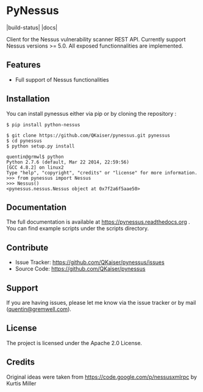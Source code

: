 # PyNessus

|build-status| |docs|

Client for the Nessus vulnerability scanner REST API. Currently support Nessus versions >= 5.0. All exposed functionnalities
are implemented.

## Features

* Full support of Nessus functionalities

## Installation

You can install pynessus either via pip or by cloning the repository :

```shell
$ pip install python-nessus
```

```shell
$ git clone https://github.com/QKaiser/pynessus.git pynessus
$ cd pynessus
$ python setup.py install
```

```shell
quentin@grmwl$ python
Python 2.7.6 (default, Mar 22 2014, 22:59:56)
[GCC 4.8.2] on linux2
Type "help", "copyright", "credits" or "license" for more information.
>>> from pynessus import Nessus
>>> Nessus()
<pynessus.nessus.Nessus object at 0x7f2a6f5aae50>
```

## Documentation

The full documentation is available at https://pynessus.readthedocs.org . You can find example scripts under the
scripts directory.

## Contribute

* Issue Tracker: https://github.com/QKaiser/pynessus/issues
* Source Code: https://github.com/QKaiser/pynessus

## Support

If you are having issues, please let me know via the issue tracker or by mail (quentin@gremwell.com).

## License

The project is licensed under the Apache 2.0 License.

## Credits

Original ideas were taken from https://code.google.com/p/nessusxmlrpc by Kurtis Miller
